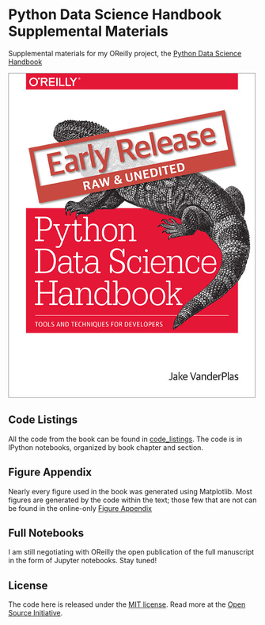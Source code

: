 # Python Data Science Handbook Supplemental Materials

Supplemental materials for my OReilly project, the
[Python Data Science Handbook](http://shop.oreilly.com/product/0636920034919.do)

![cover image](cover-early-release.jpg)


## Code Listings

All the code from the book can be found in [code_listings](code_listings).
The code is in IPython notebooks, organized by book chapter and section.


## Figure Appendix

Nearly every figure used in the book was generated using Matplotlib.
Most figures are generated by the code within the text; those few that are not
can be found in the online-only [Figure Appendix](figure_appendix/06.00-Figure-Code.ipynb)


## Full Notebooks

I am still negotiating with OReilly the open publication of the full manuscript in the form of Jupyter notebooks. Stay tuned!


## License

The code here is released under the [MIT license](LICENSE). Read more at the [Open Source Initiative](https://opensource.org/licenses/MIT).